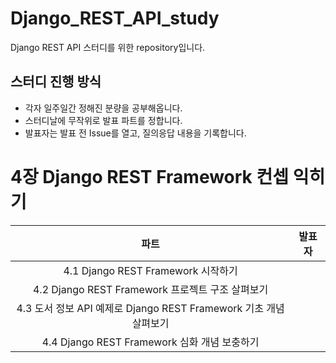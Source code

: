 # Django_REST_API_study
Django REST API 스터디를 위한 repository입니다.

## 스터디 진행 방식

- 각자 일주일간 정해진 분량을 공부해옵니다.
- 스터디날에 무작위로 발표 파트를 정합니다.
- 발표자는 발표 전 Issue를 열고, 질의응답 내용을 기록합니다.

# 4장 Django REST Framework 컨셉 익히기

|파트|발표자|
|:---:|:---:|
|4.1 Django REST Framework 시작하기||
|4.2 Django REST Framework 프로젝트 구조 살펴보기||
|4.3 도서 정보 API 예제로 Django REST Framework 기초 개념 살펴보기||
|4.4 Django REST Framework 심화 개념 보충하기||
